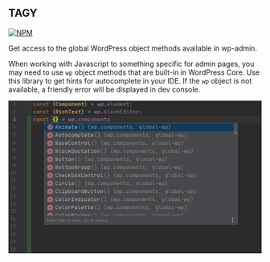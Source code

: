 ## TAGY 

[![NPM](https://nodei.co/npm/global-wp.png?compact=true)](https://nodei.co/npm/global-wp/)

Get access to the global WordPress object methods available in wp-admin.

When working with Javascript to something specific for admin pages, you may need to use `wp` object methods that are built-in in WordPress Core. Use this library to get hints for autocomplete in your IDE. If the `wp` object is not available, a friendly error will be displayed in dev console.

![](https://raw.githubusercontent.com/awps/global-wp/master/.github/global-wp.jpg)
